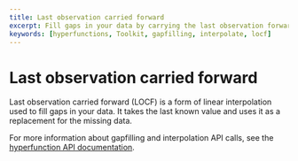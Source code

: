 ```yaml
---
title: Last observation carried forward
excerpt: Fill gaps in your data by carrying the last observation forward
keywords: [hyperfunctions, Toolkit, gapfilling, interpolate, locf]
---
```


# Last observation carried forward

Last observation carried forward (LOCF) is a form of linear interpolation used
to fill gaps in your data. It takes the last known value and uses it as a
replacement for the missing data.

For more information about gapfilling and interpolation API calls, see the
[hyperfunction API documentation][hyperfunctions-api-gapfilling].

[hyperfunctions-api-gapfilling]: /api/:currentVersion:/hyperfunctions/gapfilling/time_bucket_gapfill/
